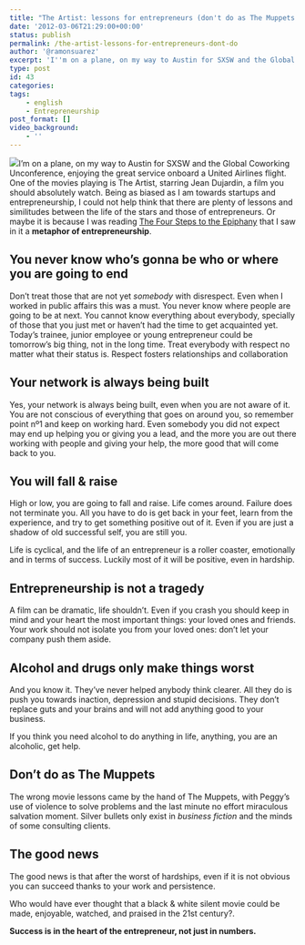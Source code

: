 ```yaml
---
title: "The Artist: lessons for entrepreneurs (don't do as The Muppets do)"
date: '2012-03-06T21:29:00+00:00'
status: publish
permalink: /the-artist-lessons-for-entrepreneurs-dont-do
author: '@ramonsuarez'
excerpt: 'I''m on a plane, on my way to Austin for SXSW and the Global Coworking Unconference, enjoying the great service onboard a United Airlines flight. One of the movies playing is The Artist, starring Jean Dujardin, a film you should absolutely watch. B...'
type: post
id: 43
categories:
tags:
    - english
    - Entrepreneurship
post_format: []
video_background:
    - ''
---
```

![](/uploads/2013/02/the-artist_full_600-scaled1000.jpg)I’m on a plane, on my way to Austin for SXSW and the Global Coworking Unconference, enjoying the great service onboard a United Airlines flight. One of the movies playing is The Artist, starring Jean Dujardin, a film you should absolutely watch. Being as biased as I am towards startups and entrepreneurship, I could not help think that there are plenty of lessons and similitudes between the life of the stars and those of entrepreneurs. Or maybe it is because I was reading [The Four Steps to the Epiphany](https://www.amazon.com/gp/product/0989200507/ref=as_li_qf_sp_asin_il_tl?ie=UTF8&tag=coworkhandbo-20&camp=1789&creative=9325&linkCode=as2&creativeASIN=0989200507&linkId=3e3a83788e7fa70af235fad0ff777056 "customer development") that I saw in it a **metaphor of entrepreneurship**.

You never know who’s gonna be who or where you are going to end
---------------------------------------------------------------

Don’t treat those that are not yet *somebody* with disrespect. Even when I worked in public affairs this was a must. You never know where people are going to be at next. You cannot know everything about everybody, specially of those that you just met or haven’t had the time to get acquainted yet. Today’s trainee, junior employee or young entrepreneur could be tomorrow’s big thing, not in the long time. Treat everybody with respect no matter what their status is. Respect fosters relationships and collaboration

Your network is always being built
----------------------------------

Yes, your network is always being built, even when you are not aware of it. You are not conscious of everything that goes on around you, so remember point nº1 and keep on working hard. Even somebody you did not expect may end up helping you or giving you a lead, and the more you are out there working with people and giving your help, the more good that will come back to you.

You will fall & raise
-------------------------

High or low, you are going to fall and raise. Life comes around. Failure does not terminate you. All you have to do is get back in your feet, learn from the experience, and try to get something positive out of it. Even if you are just a shadow of old successful self, you are still you.

Life is cyclical, and the life of an entrepreneur is a roller coaster, emotionally and in terms of success. Luckily most of it will be positive, even in hardship.

Entrepreneurship is not a tragedy
---------------------------------

A film can be dramatic, life shouldn’t. Even if you crash you should keep in mind and your heart the most important things: your loved ones and friends. Your work should not isolate you from your loved ones: don’t let your company push them aside.

Alcohol and drugs only make things worst
----------------------------------------

And you know it. They’ve never helped anybody think clearer. All they do is push you towards inaction, depression and stupid decisions. They don’t replace guts and your brains and will not add anything good to your business.

If you think you need alcohol to do anything in life, anything, you are an alcoholic, get help.

Don’t do as The Muppets
-----------------------

The wrong movie lessons came by the hand of The Muppets, with Peggy’s use of violence to solve problems and the last minute no effort miraculous salvation moment. Silver bullets only exist in *business fiction* and the minds of some consulting clients.

The good news
-------------

The good news is that after the worst of hardships, even if it is not obvious you can succeed thanks to your work and persistence.

Who would have ever thought that a black & white silent movie could be made, enjoyable, watched, and praised in the 21st century?.

 **Success is in the heart of the entrepreneur, not just in numbers.**